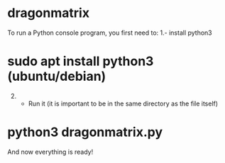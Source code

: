 # dragonmatrix
To run a Python console program, you first need to:
1.- install python3
# sudo apt install python3 (ubuntu/debian)
2. - Run it (it is important to be in the same directory as the file itself)
# python3 dragonmatrix.py
And now everything is ready!
